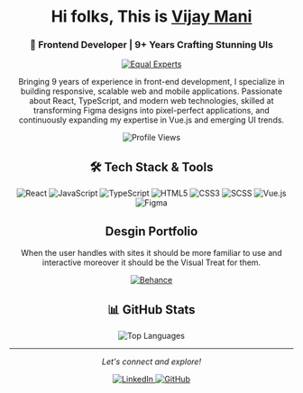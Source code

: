 <h1 align="center">Hi folks, This is <a href="https://github.com/yajivm">Vijay <b>Mani</b></a></h1>

<h3 align="center">🚀 Frontend Developer | 9+ Years Crafting Stunning UIs</h3>

<p align="center">
  <a href="https://www.equalexperts.com"><img src="https://img.shields.io/badge/Senior%20Software%20Engineer-Equal%20Experts-1895D4?style=for-the-badge" alt="Equal Experts" /></a>
</p>

<p align="center">Bringing 9 years of experience in front-end development, I specialize in building responsive, scalable web and mobile applications. Passionate about React, TypeScript, and modern web technologies, skilled at transforming Figma designs into pixel-perfect applications, and continuously expanding my expertise in Vue.js and emerging UI trends. </p>

<div align="center">
  <img src="https://komarev.com/ghpvc/?username=yajivms&color=green&style=for-the-badge" alt="Profile Views" />
</div>

<h2 align="center">🛠️ Tech Stack & Tools  </h2>

<div align="center">
  <!-- Core Tech -->
  <img src="https://img.shields.io/badge/React-20232A?style=for-the-badge&logo=react&logoColor=61DAFB" alt="React" />
  <img src="https://img.shields.io/badge/JavaScript-F7DF1E?style=for-the-badge&logo=javascript&logoColor=black" alt="JavaScript" />
  <img src="https://img.shields.io/badge/TypeScript-007ACC?style=for-the-badge&logo=typescript&logoColor=white" alt="TypeScript" />

  <!-- Web Basics -->
  <img src="https://img.shields.io/badge/HTML5-E34F26?style=for-the-badge&logo=html5&logoColor=white" alt="HTML5" />
  <img src="https://img.shields.io/badge/CSS3-663399?style=for-the-badge&logo=css&logoColor=white" alt="CSS3" />
  <img src="https://img.shields.io/badge/SCSS-CC6699?style=for-the-badge&logo=sass&logoColor=white" alt="SCSS" />

  <!-- Frameworks & Design -->
  <img src="https://img.shields.io/badge/Vue.js-35495E?style=for-the-badge&logo=vuedotjs&logoColor=4FC08D" alt="Vue.js" />
  <img src="https://img.shields.io/badge/Figma-F24E1E?style=for-the-badge&logo=figma&logoColor=white" alt="Figma" />
</div>

<h2 align="center">Desgin Portfolio</h2>

<div align="center">
  <p align="center">When the user handles with sites it should be more familiar to use and interactive moreover it should be the Visual Treat for them.</p>
  <a href="https://www.behance.net/yajiv23"><img src="https://img.shields.io/badge/Behance-1769FF?style=for-the-badge" alt="Behance" /></a>
</div>


<h2 align="center">📊 GitHub Stats</h2>

<div align="center">
  <img src="https://github-readme-stats.vercel.app/api/top-langs/?username=yajivm&layout=compact&theme=radical" alt="Top Languages" />
</div>


---

<p align="center">
  <i>Let's connect and explore!</i>
</p>

<div align="center">
  <a href="https://www.linkedin.com/in/yajiv/">
    <img src="https://img.shields.io/badge/LinkedIn-Follow-blue?style=for-the-badge&logo=linkedin" alt="LinkedIn" />
  </a>
  <a href="https://github.com/yajivm">
    <img src="https://img.shields.io/github/followers/yajivm?label=Follow&style=for-the-badge&logo=github" alt="GitHub" />
  </a>
</div>
